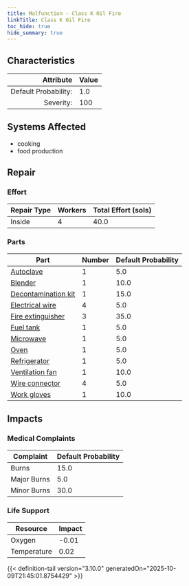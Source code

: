 ```yaml
---
title: Malfunction - Class K Oil Fire
linkTitle: Class K Oil Fire
toc_hide: true
hide_summary: true
---
```

<!-- This is generated by the MarsSim HelpGenertor, do not edit. -->

## Characteristics

| Attribute      | Value |
|--------:|:------|
|Default Probability:|1.0|
|Severity:|100|

## Systems Affected 
- cooking
- food production

## Repair

### Effort
|Repair Type|Workers|Total Effort (sols)|
|---|---|---|
|Inside|4|40.0|

### Parts
|Part|Number|Default Probability|
|---|---|---|
|[Autoclave](/docs/definitions/part/autoclave)|1|5.0|
|[Blender](/docs/definitions/part/blender)|1|10.0|
|[Decontamination kit](/docs/definitions/part/decontamination-kit)|1|15.0|
|[Electrical wire](/docs/definitions/part/electrical-wire)|4|5.0|
|[Fire extinguisher](/docs/definitions/part/fire-extinguisher)|3|35.0|
|[Fuel tank](/docs/definitions/part/fuel-tank)|1|5.0|
|[Microwave](/docs/definitions/part/microwave)|1|5.0|
|[Oven](/docs/definitions/part/oven)|1|5.0|
|[Refrigerator](/docs/definitions/part/refrigerator)|1|5.0|
|[Ventilation fan](/docs/definitions/part/ventilation-fan)|1|10.0|
|[Wire connector](/docs/definitions/part/wire-connector)|4|5.0|
|[Work gloves](/docs/definitions/part/work-gloves)|1|10.0|

## Impacts

### Medical Complaints
|Complaint|Default Probability|
|---|---|
|Burns|15.0|
|Major Burns|5.0|
|Minor Burns|30.0|

### Life Support
|Resource|Impact|
|---|---|
|Oxygen|-0.01|
|Temperature|0.02|


{{< definition-tail version="3.10.0" generatedOn="2025-10-09T21:45:01.8754429" >}}

